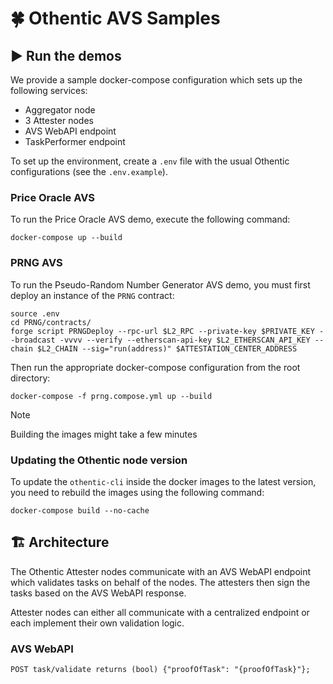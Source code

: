 # 🍀 Othentic AVS Samples

## ▶️ Run the demos
We provide a sample docker-compose configuration which sets up the following
services:

- Aggregator node
- 3 Attester nodes
- AVS WebAPI endpoint
- TaskPerformer endpoint

To set up the environment, create a `.env` file with the usual Othentic
configurations (see the `.env.example`).

### Price Oracle AVS
To run the Price Oracle AVS demo, execute the following command:
```console
docker-compose up --build
```

### PRNG AVS
To run the Pseudo-Random Number Generator AVS demo, you must first deploy an
instance of the `PRNG` contract:
```console
source .env
cd PRNG/contracts/
forge script PRNGDeploy --rpc-url $L2_RPC --private-key $PRIVATE_KEY --broadcast -vvvv --verify --etherscan-api-key $L2_ETHERSCAN_API_KEY --chain $L2_CHAIN --sig="run(address)" $ATTESTATION_CENTER_ADDRESS
```

Then run the appropriate docker-compose configuration from the root directory:
```console
docker-compose -f prng.compose.yml up --build
```

> [!NOTE]
> Building the images might take a few minutes

### Updating the Othentic node version
To update the `othentic-cli` inside the docker images to the latest version, you
need to rebuild the images using the following command:
```console
docker-compose build --no-cache
```

## 🏗️ Architecture
The Othentic Attester nodes communicate with an AVS WebAPI endpoint which
validates tasks on behalf of the nodes. The attesters then sign the tasks based
on the AVS WebAPI response.

Attester nodes can either all communicate with a centralized endpoint or each
implement their own validation logic.

### AVS WebAPI
```
POST task/validate returns (bool) {"proofOfTask": "{proofOfTask}"};
```
